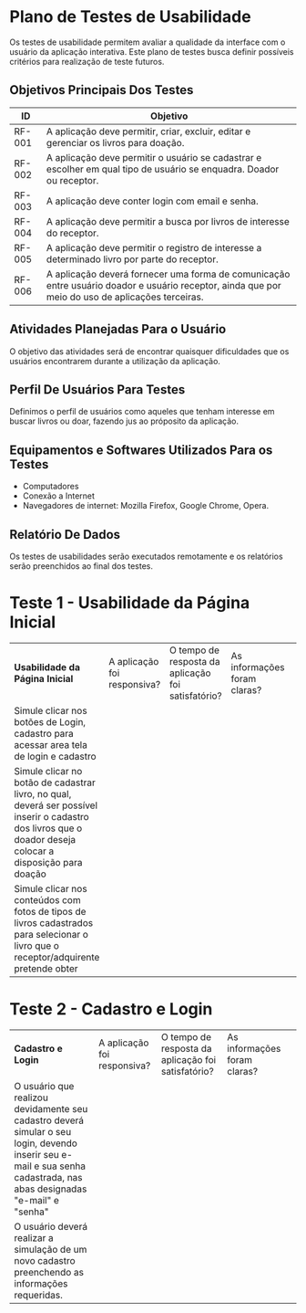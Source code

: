 # Plano de Testes de Usabilidade

Os testes de usabilidade permitem avaliar a qualidade da interface com o usuário da aplicação interativa. Este plano de testes busca definir possíveis critérios para realização de teste futuros.


## Objetivos Principais Dos Testes


|ID    | Objetivo | 
|------|-----------------------------------------|
|RF-001| A aplicação deve permitir, criar, excluir, editar e gerenciar os livros para doação. |
|RF-002| A aplicação deve permitir o usuário se cadastrar e escolher em qual tipo de usuário se enquadra. Doador ou receptor. |
|RF-003| A aplicação deve conter login com email e senha. |
|RF-004| A aplicação deve permitir a busca por livros de interesse do receptor. |
|RF-005| A aplicação deve permitir o registro de interesse a determinado livro por parte do receptor. |
|RF-006| A aplicação deverá fornecer uma forma de comunicação entre usuário doador e usuário receptor, ainda que por meio do uso de aplicações terceiras.  |


## Atividades Planejadas Para o Usuário

O objetivo das atividades será de encontrar quaisquer dificuldades que os usuários encontrarem durante a utilização da aplicação.


## Perfil De Usuários Para Testes

Definimos o perfil de usuários como aqueles que tenham interesse em buscar livros ou doar, fazendo jus ao próposito da aplicação.


## Equipamentos e Softwares Utilizados Para os Testes

* Computadores
* Conexão a Internet
* Navegadores de internet: Mozilla Firefox, Google Chrome, Opera.


## Relatório De Dados

Os testes de usabilidades serão executados remotamente e os relatórios serão preenchidos ao final dos testes.


# Teste 1 - Usabilidade da Página Inicial
||||||
|--|--|--|--|--|
|**Usabilidade da Página Inicial**|A aplicação foi responsiva?|O tempo de resposta da aplicação foi satisfatório?|As informações foram claras?|
|Simule clicar nos botões de Login, cadastro para acessar area tela de login e cadastro||||
|Simule clicar no botão de cadastrar livro, no qual, deverá ser possível inserir o cadastro dos livros que o doador deseja colocar a disposição para doação||||
|Simule clicar nos conteúdos com fotos de tipos de livros cadastrados para selecionar o livro que o receptor/adquirente pretende obter ||||

# Teste 2 - Cadastro e Login
||||||
|--|--|--|--|--|
|**Cadastro e Login**|A aplicação foi responsiva?|O tempo de resposta da aplicação foi satisfatório?|As informações foram claras?|
|O usuário que realizou devidamente seu cadastro deverá simular o seu login, devendo inserir seu e-mail e sua senha cadastrada, nas abas designadas "e-mail" e "senha"|||||
|O usuário deverá realizar a simulação de um novo cadastro preenchendo as informações requeridas.|||||

